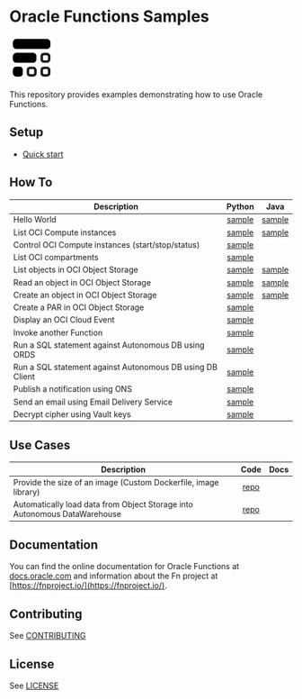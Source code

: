 # Oracle Functions Samples

![Oracle Functions logo](./images/FunctionsLogo_16x16.png)

This repository provides examples demonstrating how to use Oracle Functions.

## Setup
* [Quick start](https://www.oracle.com/webfolder/technetwork/tutorials/infographics/oci_faas_gettingstarted_quickview/functions_quickview_top/functions_quickview/index.html)

## How To
| Description                                          | Python | Java | 
|------------------------------------------------------|:------:|:----:|
| Hello World                                          |[sample](./helloworld)|[sample](./helloworld)|
| List OCI Compute instances                           |[sample](./oci-list-instances-python)|[sample](./oci-list-instances-java)|
| Control OCI Compute instances (start/stop/status)    |[sample](./oci-compute-control-python)|
| List OCI compartments                                |[sample](./oci-list-compartments-python)|
| List objects in OCI Object Storage                   |[sample](./oci-objectstorage-list-objects-python)|[sample](./oci-objectstorage-list-objects-java)|
| Read an object in OCI Object Storage                 |[sample](./oci-objectstorage-get-object-python)|[sample](./oci-objectstorage-get-object-java)|
| Create an object in OCI Object Storage               |[sample](./oci-objectstorage-put-object-python)|[sample](./oci-objectstorage-put-object-java)|
| Create a PAR in OCI Object Storage                   |[sample](./oci-objectstorage-create-par-python)||
| Display an OCI Cloud Event                           |[sample](./oci-event-display-python)|
| Invoke another Function                              |[sample](./oci-invoke-function-python)| |
| Run a SQL statement against Autonomous DB using ORDS | [sample](.oci-adb-ords-runsql-python) | 
| Run a SQL statement against Autonomous DB using DB Client |[sample](./oci-adb-client-runsql-python)|| 
| Publish a notification using ONS                     |[sample](./oci-ons-publish-python)|
| Send an email using Email Delivery Service           |[sample](./oci-email-send-python)|
| Decrypt cipher using Vault keys                      |[sample](./oci-vault-decrypt-python)

## Use Cases
| Description                                          | Code | Docs |
|------------------------------------------------------|:------:|:----:|
| Provide the size of an image (Custom Dockerfile, image library) | [repo](./imagedims-python)|
| Automatically load data from Object Storage into Autonomous DataWarehouse | [repo](./oci-load-file-into-adw-python)|

## Documentation

You can find the online documentation for Oracle Functions at [docs.oracle.com](https://docs.cloud.oracle.com/iaas/Content/Functions/Concepts/functionsoverview.htm) and information about the Fn project at [https://fnproject.io/](https://fnproject.io/).

## Contributing

See [CONTRIBUTING](./CONTRIBUTING.md)

## License

See [LICENSE](./LICENSE.txt)
